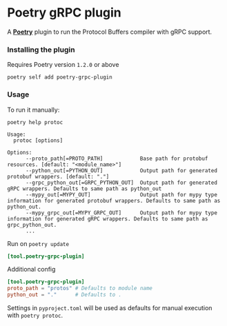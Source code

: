# Poetry gRPC plugin

A [**Poetry**](https://python-poetry.org/) plugin to run the Protocol Buffers compiler with gRPC support.

### Installing the plugin

Requires Poetry version `1.2.0` or above

```shell
poetry self add poetry-grpc-plugin
```

### Usage

To run it manually:

```console
poetry help protoc

Usage:
  protoc [options]

Options:
      --proto_path[=PROTO_PATH]            Base path for protobuf resources. [default: "<module_name>"]
      --python_out[=PYTHON_OUT]            Output path for generated protobuf wrappers. [default: "."]
      --grpc_python_out[=GRPC_PYTHON_OUT]  Output path for generated gRPC wrappers. Defaults to same path as python_out
      --mypy_out[=MYPY_OUT]                Output path for mypy type information for generated protobuf wrappers. Defaults to same path as python_out.
      --mypy_grpc_out[=MYPY_GRPC_OUT]      Output path for mypy type information for generated gRPC wrappers. Defaults to same path as grpc_python_out.
      ...
```

Run on `poetry update`

```toml
[tool.poetry-grpc-plugin]
```

Additional config

```toml
[tool.poetry-grpc-plugin]
proto_path = "protos" # Defaults to module name
python_out = "."      # Defaults to .
```
Settings in `pyproject.toml` will be used as defaults for manual execution with `poetry protoc`.